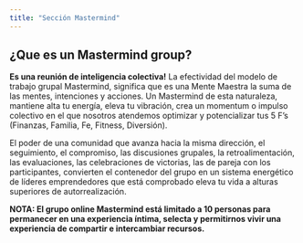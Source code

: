 ```yaml
---
title: "Sección Mastermind"
---
```


## ¿Que es un Mastermind group?

**Es una reunión de inteligencia colectiva!** La efectividad del modelo de trabajo grupal Mastermind, significa que es una Mente Maestra la suma de las mentes, intenciones y acciones. Un Mastermind de esta naturaleza, mantiene alta tu energía, eleva tu vibración, crea un momentum o impulso colectivo en el que nosotros atendemos optimizar y potencializar tus 5 F’s (Finanzas, Familia, Fe, Fitness, Diversión).

El poder de una comunidad que avanza hacia la misma dirección, el seguimiento, el compromiso, las discusiones grupales, la retroalimentación, las evaluaciones, las celebraciones de victorias, las de pareja con los participantes, convierten el contenedor del grupo en un sistema energético de líderes emprendedores que está comprobado eleva tu vida a alturas superiores de autorrealización.

**NOTA: El grupo online Mastermind está limitado a 10 personas para permanecer en una experiencia íntima, selecta y permitirnos vivir una experiencia de compartir e intercambiar recursos.**